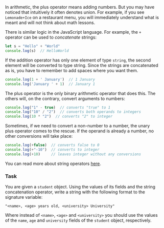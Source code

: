 In arithmetic, the plus operator means adding numbers. 
But you may have noticed that intuitively it often denotes union. 
For example, if you see `Lemonade+Ice` on a restaurant menu, you will immediately understand what is meant and will not think about math lessons.

There is similar logic in the JavaScript language. For example, the `+` operator can be used to _concatenate_ strings:


```javascript
let s = "Hello" + "World"
console.log(s)  // HelloWorld
```

If the addition operator has only one element of type `string`, the second element will be converted to type string. Since the strings are concatenated as is, you have to remember to add spaces where you want them.
```javascript
console.log(1 + ' January')  // 1 January
console.log('January ' + 1)  // January 1
```

The plus operator is the only binary arithmetic operator that does this. The others will, on the contrary, convert arguments to numbers:
```javascript
console.log("1" - true)  // converts "true" to 1
console.log("10" / "2")  // converts both operands to integers
console.log(10 * "2")  // converts "2" to integer
```

Sometimes, if we need to convert a non-number to a number, the unary plus operator comes to the rescue. If the operand is already a number, no other conversions will take place:
```javascript
console.log(+false)  // converts false to 0
console.log(+"-10")  // converts to integer
console.log(+10)     // leaves integer without any conversions
```

You can read more about string operators [here](https://developer.mozilla.org/en-US/docs/Web/JavaScript/Guide/Expressions_and_operators#string_operators).

### Task
You are given a `student` object.
Using the values of its fields and the string concatenation operator, write a string with the following format to the signature variable:
```
"<name>, <age> years old, <university> University"
```
Where instead of `<name>`, `<age>` and `<university>` you should use the values of the `name`, `age` and `university` fields of the `student` object, respectively.
